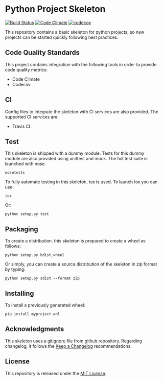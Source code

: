# Python Project Skeleton

[![Build Status](https://travis-ci.org/sdiazb/python_project_skeleton.svg?branch=master)](https://travis-ci.org/sdiazb/python_project_skeleton)
[![Code Climate](https://codeclimate.com/github/sdiazb/python_project_skeleton/badges/gpa.svg)](https://codeclimate.com/github/sdiazb/python_project_skeleton)
[![codecov](https://codecov.io/gh/sdiazb/python_project_skeleton/branch/master/graph/badge.svg)](https://codecov.io/gh/sdiazb/python_project_skeleton)

This repository contains a basic skeleton for python projects, so
new projects can be started quickly following best practices.

## Code Quality Standards

This project contains integration with the following tools in
order to provide code quality metrics:

- Code Climate
- Codecov

## CI

Config files to integrate the skeleton with CI services are also
provided. The supported CI services are:

- Travis CI

## Test

This skeleton is shipped with a dummy module. Tests for this
dummy module are also provided using unittest and mock. The
full test suite is launched with nose.

```
nosetests
```

To fully automate testing in this skeleton, tox is used. To launch
tox you can use:

```
tox
```

Or:

```
python setup.py test
```

## Packaging

To create a distribution, this skeleton is prepared to create
a wheel as follows:

```
python setup.py bdist_wheel
```

Or simply, you can create a source distribution of the skeleton
in zip format by typing:

```
python setup.py sdist --format zip
```

## Installing

To install a previously generated wheel:

```
pip install myproject.whl
```

## Acknowledgments

This skeleton uses a
[gitignore](https://github.com/github/gitignore/blob/master/Python.gitignore)
file from github repository.
Regarding changelog, it follows the
[Keep a Changelog](http://keepachangelog.com/en/0.3.0/) recommendations.

## License

This repository is released under the [MIT License](http://www.opensource.org/licenses/MIT).
